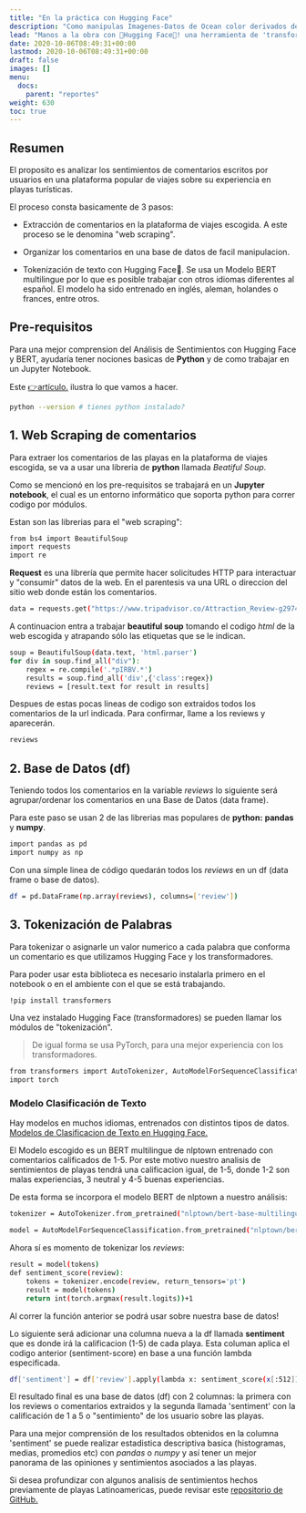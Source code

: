 ```yaml
---
title: "En la práctica con Hugging Face"
description: "Como manipulas Imagenes-Datos de Ocean color derivados de un Satelite como Sentinel-3 ?"
lead: "Manos a la obra con 🤗Hugging Face🤗! una herramienta de 'transformadores' muy poderasa que nos ayuda a convertir texto (letras-palabras) a datos númericos y poder analizarlo de diferentes formas."
date: 2020-10-06T08:49:31+00:00
lastmod: 2020-10-06T08:49:31+00:00
draft: false
images: []
menu:
  docs:
    parent: "reportes"
weight: 630
toc: true
---
```


## Resumen

El proposito es analizar los sentimientos de comentarios escritos por usuarios en una plataforma popular de viajes sobre su experiencia en playas turísticas. 

El proceso consta basicamente de 3 pasos:

- Extracción de comentarios en la plataforma de viajes escogida. A este proceso se le denomina "web scraping".

- Organizar los comentarios en una base de datos de facil manipulacion.

- Tokenización de texto con Hugging Face🤗. Se usa un Modelo BERT multilingue por lo que es posible trabajar con otros idiomas diferentes al español. El modelo ha sido entrenado en inglés, aleman, holandes o frances, entre otros.


## Pre-requisitos

Para una mejor comprension del Análisis de Sentimientos con Hugging Face y BERT, ayudaría tener nociones basicas de **Python** y de como trabajar en un Jupyter Notebook.

Este [👉artículo.](https://grammaloreto.netlify.app/analisis-sent/) ilustra lo que vamos a hacer.

```bash
python --version # tienes python instalado?
```

## 1. Web Scraping de comentarios
Para extraer los comentarios de las playas en la plataforma de viajes escogida, se va a usar una libreria de **python** llamada *Beatiful Soup*. 

Como se mencionó en los pre-requisitos se trabajará en un **Jupyter notebook**, el cual es un entorno informático que soporta python para correr codigo por módulos. 

Estan son las librerias para el "web scraping":

```bash
from bs4 import BeautifulSoup
import requests
import re
```

**Request** es una librería que permite hacer solicitudes HTTP para interactuar y "consumir" datos de la web. En el parentesis va una URL o direccion del sitio web donde están los comentarios.

```bash
data = requests.get("https://www.tripadvisor.co/Attraction_Review-g297482-d1024602-Reviews-Johnny_Cay-San_Andres_Island_San_Andres_and_Providencia_Department.html")
```

A continuacion entra a trabajar **beautiful soup** tomando el codigo *html* de la web escogida y atrapando sólo las etiquetas que se le indican. 

```bash
soup = BeautifulSoup(data.text, 'html.parser')
for div in soup.find_all("div"):
    regex = re.compile('.*pIRBV.*')
    results = soup.find_all('div',{'class':regex})
    reviews = [result.text for result in results]
```

Despues de estas pocas lineas de codigo son extraidos todos los comentarios de la url indicada. Para confirmar, llame a los reviews y aparecerán.

```bash
reviews
```

## 2. Base de Datos (df)

Teniendo todos los comentarios en la variable *reviews* lo siguiente será agrupar/ordenar los comentarios en una Base de Datos (data frame).

Para este paso se usan 2 de las librerias mas populares de **python:** **pandas** y **numpy**.

```bash
import pandas as pd
import numpy as np
```

Con una simple linea de código quedarán todos los *reviews* en un df (data frame o base de datos).

```bash
df = pd.DataFrame(np.array(reviews), columns=['review'])
```

## 3. Tokenización de Palabras

Para tokenizar o asignarle un valor numerico a cada palabra que conforma un comentario es que utilizamos Hugging Face y los transformadores.

Para poder usar esta biblioteca es necesario instalarla primero en el notebook o en el ambiente con el que se está trabajando.

```bash
!pip install transformers 
```

Una vez instalado Hugging Face (transformadores) se pueden llamar los módulos de "tokenización".

>De igual forma se usa PyTorch, para una mejor experiencia con los transformadores.

```bash
from transformers import AutoTokenizer, AutoModelForSequenceClassification
import torch
```
### Modelo Clasificación de Texto

Hay modelos en muchos idiomas, entrenados con distintos tipos de datos. [Modelos de Clasificacion de Texto en Hugging Face.](https://huggingface.co/models?pipeline_tag=text-classification&sort=downloads)

El Modelo escogido es un BERT multilingue de nlptown entrenado con comentarios calificados de 1-5. Por este motivo nuestro analisis de sentimientos de playas tendrá una calificacion igual, de 1-5, donde 1-2 son malas experiencias, 3 neutral y 4-5 buenas experiencias.

De esta forma se incorpora el modelo BERT de nlptown a nuestro análisis:

```bash
tokenizer = AutoTokenizer.from_pretrained("nlptown/bert-base-multilingual-uncased-sentiment")

model = AutoModelForSequenceClassification.from_pretrained("nlptown/bert-base-multilingual-uncased-sentiment")
```

Ahora sí es momento de tokenizar los *reviews*:

```bash
result = model(tokens)
def sentiment_score(review):
    tokens = tokenizer.encode(review, return_tensors='pt')
    result = model(tokens)
    return int(torch.argmax(result.logits))+1
```

Al correr la función anterior se podrá usar sobre nuestra base de datos! 

Lo siguiente será adicionar una columna nueva a la df llamada **sentiment** que es donde irá la calificacion (1-5) de cada playa. Esta columan aplica el codigo anterior (sentiment-score) en base a una función lambda especificada.

```bash
df['sentiment'] = df['review'].apply(lambda x: sentiment_score(x[:512]))
```

El resultado final es una base de datos (df) con 2 columnas: la primera con los reviews o comentarios extraidos y la segunda llamada 'sentiment' con la calificación de 1 a 5 o "sentimiento" de los usuario sobre las playas.

Para una mejor comprensión de los resultados obtenidos en la columna 'sentiment' se puede realizar estadistica descriptiva basica (histogramas, medias, promedios etc) con *pandas* o *numpy* y así tener un mejor panorama de las opiniones y sentimientos asociados a las playas.

Si desea profundizar con algunos analisis de sentimientos hechos previamente de playas Latinoamericas, puede revisar este [repositorio de GitHub.](https://github.com/grammaloreto/BeachSentimentAnalysis)






































